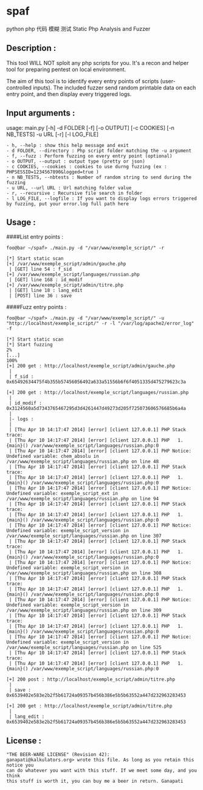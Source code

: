 spaf
====

python php 代码 模糊 测试 Static Php Analysis and Fuzzer 

Description :
------------

This tool WILL NOT sploit any php scripts for you. It's a recon and helper tool for preparing pentest on local environment.

The aim of this tool is to identify every entry points of scripts (user-controlled inputs).
The included fuzzer send random printable data on each entry point, and then display every triggered logs.

Input arguments :
-----------------

usage: main.py [-h] -d FOLDER [-f] [-o OUTPUT] [-c COOKIES] [-n NB_TESTS] -u
               URL [-r] [-l LOG_FILE]

    - h, --help : show this help message and exit
    - d FOLDER, --directory : Php script folder matching the -u argument
    - f, --fuzz : Perform fuzzing on every entry point (optional)
    - o OUTPUT, --output : output type (pretty or json)
    - c COOKIES, --cookies : cookies to use durng fuzzing (ex : PHPSESSID=1234567890&logged=true )
    - n NB_TESTS, --nbtests : Number of random string to send during the fuzzing
    - u URL, --url URL : Url matching folder value
    - r, --recursive : Recursive file search in folder
    - l LOG_FILE, --logfile : If you want to display logs errors triggered by fuzzing, put your error.log full path here

Usage :
-------

####List entry points :

    foo@bar ~/spaf> ./main.py -d "/var/www/exemple_script/" -r

    [*] Start static scan
    [+] /var/www/exemple_script/admin/gauche.php
     | [GET] line 54 : f_sid
    [+] /var/www/exemple_script/languages/russian.php
     | [GET] line 168 : id_modif
    [+] /var/www/exemple_script/admin/titre.php
     | [GET] line 18 : lang_edit
     | [POST] line 36 : save

####Fuzz entry points :

    foo@bar ~/spaf> ./main.py -d "/var/www/exemple_script/" -u "http://localhost/exemple_script/" -r -l "/var/log/apache2/error_log" -f

    [*] Start static scan
    [*] Start fuzzing
    2%
    [...]
    100%
    [+] 200 get : http://localhost/exemple_script/admin/gauche.php
     |
     | f_sid : 0x65492634475f4b355b57456056492a633a51556b6f6f4051335d475279623c3a
    
    [+] 200 get : http://localhost/exemple_script/languages/russian.php
     |
     | id_modif : 0x3124560a5d7343765467295d3d4261447d49273d205f725073606576685b6a4a
     |
     |- logs :
     |
     | [Thu Apr 10 14:17:47 2014] [error] [client 127.0.0.1] PHP Stack trace:
     | [Thu Apr 10 14:17:47 2014] [error] [client 127.0.0.1] PHP   1. {main}() /var/www/exemple_script/languages/russian.php:0
     | [Thu Apr 10 14:17:47 2014] [error] [client 127.0.0.1] PHP Notice:  Undefined variable: chem_absolu in /var/www/exemple_script/languages/russian.php on line 48
     | [Thu Apr 10 14:17:47 2014] [error] [client 127.0.0.1] PHP Stack trace:
     | [Thu Apr 10 14:17:47 2014] [error] [client 127.0.0.1] PHP   1. {main}() /var/www/exemple_script/languages/russian.php:0
     | [Thu Apr 10 14:17:47 2014] [error] [client 127.0.0.1] PHP Notice:  Undefined variable: exemple_script_ext in /var/www/exemple_script/languages/russian.php on line 94
     | [Thu Apr 10 14:17:47 2014] [error] [client 127.0.0.1] PHP Stack trace:
     | [Thu Apr 10 14:17:47 2014] [error] [client 127.0.0.1] PHP   1. {main}() /var/www/exemple_script/languages/russian.php:0
     | [Thu Apr 10 14:17:47 2014] [error] [client 127.0.0.1] PHP Notice:  Undefined variable: exemple_script_version in /var/www/exemple_script/languages/russian.php on line 307
     | [Thu Apr 10 14:17:47 2014] [error] [client 127.0.0.1] PHP Stack trace:
     | [Thu Apr 10 14:17:47 2014] [error] [client 127.0.0.1] PHP   1. {main}() /var/www/exemple_script/languages/russian.php:0
     | [Thu Apr 10 14:17:47 2014] [error] [client 127.0.0.1] PHP Notice:  Undefined variable: exemple_script_version in /var/www/exemple_script/languages/russian.php on line 308
     | [Thu Apr 10 14:17:47 2014] [error] [client 127.0.0.1] PHP Stack trace:
     | [Thu Apr 10 14:17:47 2014] [error] [client 127.0.0.1] PHP   1. {main}() /var/www/exemple_script/languages/russian.php:0
     | [Thu Apr 10 14:17:47 2014] [error] [client 127.0.0.1] PHP Notice:  Undefined variable: exemple_script_version in /var/www/exemple_script/languages/russian.php on line 309
     | [Thu Apr 10 14:17:47 2014] [error] [client 127.0.0.1] PHP Stack trace:
     | [Thu Apr 10 14:17:47 2014] [error] [client 127.0.0.1] PHP   1. {main}() /var/www/exemple_script/languages/russian.php:0
     | [Thu Apr 10 14:17:47 2014] [error] [client 127.0.0.1] PHP Notice:  Undefined variable: exemple_script_version in /var/www/exemple_script/languages/russian.php on line 525
     | [Thu Apr 10 14:17:47 2014] [error] [client 127.0.0.1] PHP Stack trace:
     | [Thu Apr 10 14:17:47 2014] [error] [client 127.0.0.1] PHP   1. {main}() /var/www/exemple_script/languages/russian.php:0

    [+] 200 post : http://localhost/exemple_script/admin/titre.php
     |
     | save : 0x6539402e583e2b2f5b61724a09357b456b386e5b5b63552a447d232963283453
    
    [+] 200 get : http://localhost/exemple_script/admin/titre.php
     |
     | lang_edit : 0x6539402e583e2b2f5b61724a09357b456b386e5b5b63552a447d232963283453

License :
---------

    "THE BEER-WARE LICENSE" (Revision 42):
    ganapati@kalkulators.org> wrote this file. As long as you retain this notice you
    can do whatever you want with this stuff. If we meet some day, and you think
    this stuff is worth it, you can buy me a beer in return. Ganapati
